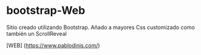 # bootstrap-Web

Sitio creado utilizando Bootstrap. Añado a mayores Css customizado como también un ScrollReveal


[WEB] (https://www.pablodinis.com/)

